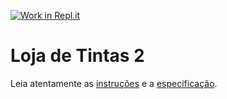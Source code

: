 [![Work in Repl.it](https://classroom.github.com/assets/work-in-replit-14baed9a392b3a25080506f3b7b6d57f295ec2978f6f33ec97e36a161684cbe9.svg)](https://classroom.github.com/online_ide?assignment_repo_id=3722271&assignment_repo_type=AssignmentRepo)
# Loja de Tintas 2

Leia atentamente as [instruções](./instruções.md) e a [especificação](./especificação.md).
